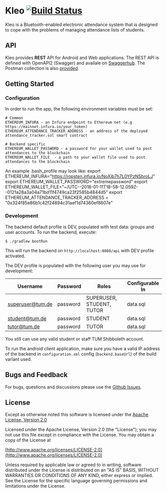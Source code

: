 # Kleo [![Build Status](https://travis-ci.com/wingsofovnia/kleo.svg?token=ouVhGzR1YKc4zojXsBsf&branch=master)](https://travis-ci.com/wingsofovnia/kleo)
Kleo is a Bluetooth-enabled electronic attendance system that is designed to cope with the problems of managing attendance lists of students.

## API
Kleo provides **REST** API for Android and Web applications. The REST API is defined with OpenAPI2 (Swagger) and availale on [Swaggerhub](https://app.swaggerhub.com/apis/wingsofovnia/kleo-api/). The Postman collection is also [provided](https://www.getpostman.com/collections/f168f5deb322113dc89a).

## Getting Started
### Configuration
In order to run the app, the following environment variables must be set:
```
# Common
ETHEREUM_INFURA - an Infura endpoint to Ethereum net (e.g https://mainnet.infura.io/your_token)
ETHEREUM_ATTENDANCE_TRACKER_ADDRESS - an address of the deployed attendance_tracker.sol smart contract

# Backend specific
ETHEREUM_WALLET_PASSWORD - a password for your wallet used to post attendances to the blockchain
ETHEREUM_WALLET_FILE  - a path to your wallet file used to post attendances to the blockchain
```

An example .bash_profile may look like:
export ETHEREUM_INFURA="https://ropsten.infura.io/NoXjb7h7L0YPzNSbroLJ"
export ETHEREUM_WALLET_PASSWORD="extremepassword"
export ETHEREUM_WALLET_FILE="~/UTC--2018-01-11T18-58-12.059Z--0121a28a3a04a71bd11f4749ca23f2585b4844d5"
export ETHEREUM_ATTENDANCE_TRACKER_ADDRESS = "0x324f85e86b1c42f24894c31aef1d74360ef8607e"

### Development
The backend default profile is DEV, populated with test data: groups and user accounts. To run the backend, execute:
```
$ ./gradlew bootRun
```
This will run the backend on `http://localhost:8080/api` with DEV profile activated.

The DEV profile is populated with the following user you may use for development:

| Username         | Password     | Roles                     | Configurable In    |
|------------------|--------------|---------------------------|--------------------|
| superuser@tum.de | password     | SUPERUSER, STUDENT, TUTOR | data.sql           |
| student@tum.de   | password     | STUDENT                   | data.sql           |
| tutor@tum.de     | password     | TUTOR                     | data.sql           |

You still can use any valid student or staff TUM Shibboleth account.

To run the android client application, make sure you have a valid IP address of the backend in `configuration.xml` config (`backend.baseUrl`) of the build variant used.

## Bugs and Feedback
For bugs, questions and discussions please use the [Github Issues](https://github.com/TUM-Journey/kleo/issues).

## License
Except as otherwise noted this software is licensed under the [Apache License, Version 2.0](http://www.apache.org/licenses/LICENSE-2.0)

Licensed under the Apache License, Version 2.0 (the "License"); you may not use this file except in compliance with the License. You may obtain a copy of the License at

[http://www.apache.org/licenses/LICENSE-2.0](http://www.apache.org/licenses/LICENSE-2.0)

Unless required by applicable law or agreed to in writing, software distributed under the License is distributed on an "AS IS" BASIS, WITHOUT WARRANTIES OR CONDITIONS OF ANY KIND, either express or implied. See the License for the specific language governing permissions and limitations under the License.
